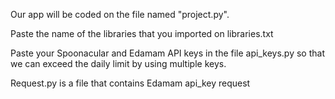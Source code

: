 Our app will be coded on the file named "project.py".

Paste the name of the libraries that you imported on libraries.txt

Paste your Spoonacular and Edamam API keys in the file api_keys.py so that we can exceed the daily limit by using multiple keys.

Request.py is a file that contains Edamam api_key request



